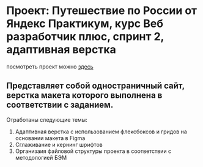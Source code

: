 # Проект: Путешествие по России от Яндекс Практикум, курс Веб разработчик плюс, спринт 2, адаптивная верстка
посмотреть проект можно [здесь](https://konstantingravvavilov.github.io/russian-travel/)  

## Представляет собой одностраничный сайт, верстка макета которого выполнена в соответствии с заданием.

Отработаны следующие темы:

1. Адаптивная верстка с использованием флексбоксов и гридов на основании макета в Figma
2. Сглаживание и кернинг шрифтов
3. Организаия файловой структуры проекта в соответствии с методологией БЭМ

